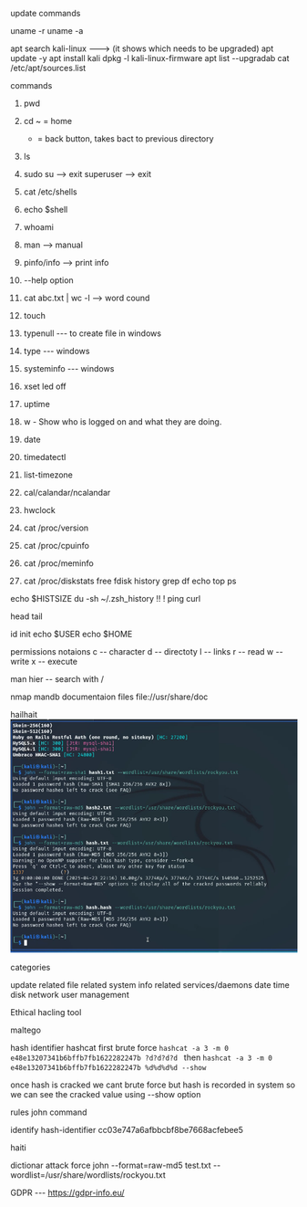 update commands 


uname -r
uname -a

apt search kali-linux    ---> (it shows which needs to be upgraded)
apt update -y
apt install kali
dpkg -l kali-linux-firmware 
apt list --upgradab
cat /etc/apt/sources.list


commands 
1. pwd
2. cd
   ~ = home 
   - = back button, takes bact to previous directory
3. ls
4. sudo su  --> exit superuser  --> exit
5. cat /etc/shells
6. echo $shell
7. whoami
8. man  --> manual 
9. pinfo/info  --> print info
10. --help option 
11. cat abc.txt | wc -l  --> word cound 
12. touch 
13. typenull --- to create file in windows 
14. type  --- windows 
15. systeminfo --- windows 
16. xset led off
17. uptime
18. w - Show who is logged on and what they are doing.
19. date
20. timedatectl
21. list-timezone
22. cal/calandar/ncalandar
23. hwclock


24. cat /proc/version
25. cat /proc/cpuinfo
26. cat /proc/meminfo
27. cat /proc/diskstats
free
fdisk
history
grep 
df
echo
top
ps

echo $HISTSIZE
du -sh ~/.zsh_history
!!
!<history number>
ping 
curl

head
tail

id
init 
echo $USER
echo $HOME


permissions notaions 
c -- character
d -- directoty
l -- links 
r -- read 
w -- write
x -- execute

man hier  -- search with /


nmap
mandb
documentaion files file://usr/share/doc

hailhait
![alt text](image.png)



categories 

update related 
file related
system info related 
services/daemons 
date time 
disk 
network 
user management 



Ethical hacling tool 

maltego 


hash identifier 
hashcat 
first brute force 
```hashcat -a 3 -m 0 e48e13207341b6bffb7fb1622282247b ?d?d?d?d ```
then 
```hashcat -a 3 -m 0 e48e13207341b6bffb7fb1622282247b %d%d%d%d --show```

once hash is cracked we cant brute force but hash is recorded in system so we can see the cracked value using --show option




rules 
john command 

identify 
hash-identifier cc03e747a6afbbcbf8be7668acfebee5

haiti <hash>

dictionar attack force
john --format=raw-md5 test.txt --wordlist=/usr/share/wordlists/rockyou.txt


GDPR --- https://gdpr-info.eu/

